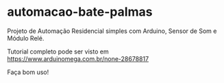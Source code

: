 # automacao-bate-palmas
Projeto de Automação Residencial simples com Arduino, Sensor de Som e Módulo Relé. 

Tutorial completo pode ser visto em https://www.arduinomega.com.br/none-28678817

Faça bom uso!
